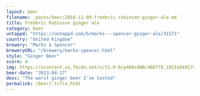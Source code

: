 ```yaml
---
layout: beer
filename: _posts/beer/2016-11-09-frederic-robinson-ginger-ale.md
title: Frederic Robinson ginger ale
category: beer
untappd: "https://untappd.com/b/marks---spencer-ginger-ale/31571"
country: "United Kingdom"
brewery: "Marks & Spencer"
breweryURL: "/brewery/marks-spencer.html"
style: "Ginger Beer"
score: 4
img: https://scontent.xx.fbcdn.net/v/t1.0-0/p480x480/486778_10151649175643745_1984274110_n.jpg?oh=bb31e3b040144956d650361ebd9b7101&oe=59BB4CD8
beer-date: "2013-04-27"
desc: "The worst ginger beer I've tasted"
permalink: /beer/:title.html
---
```

